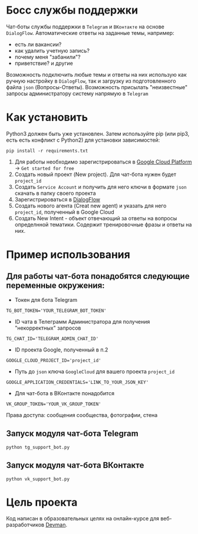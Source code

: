 # Босc службы поддержки
Чат-боты службы поддержки в `Telegram` и `ВКонтакте` на основе `DialogFlow`.
Автоматические ответы на заданные темы, например:
- есть ли вакансии?
- как удалить учетную запись?
- почему меня "забанили"?
- приветствие?
и другие

Возможность подключить любые темы и ответы на них использую как ручную настройку в `DialogFlow`, 
так и загрузку из подготовленного файла `json` (Вопросы-Ответы).
Возможность присылать "неизвестные" запросы администратору систему напрямую в `Telegram`

# Как установить

Python3 должен быть уже установлен. Затем используйте pip (или pip3, есть есть конфликт с Python2) для установки зависимостей:

```
pip install -r requirements.txt
```
1. Для работы необходимо зарегистрироваться в [Google Cloud Platform](https://cloud.google.com/) -> `Get started for free`
2. Создать новый проект (New project). Для чат-бота нужен будет `project_id`
3. Создать `Service Account` и получить для него ключи в формате `json` скачать в папку своего проекта
4. Зарегистрироваться в [DialogFlow](https://dialogflow.cloud.google.com/)
5. Создать нового агента (Creat new agent) и указать для него `project_id`, полученный в Google Cloud
6. Создать New Intent - объект отвечающий за ответы на вопросы определнной тематики. Содержит тренировочные фразы и ответы на них. 


# Пример использования

## Для работы чат-бота понадобятся следующие переменные окружения:
- Токен для бота Telegram

```
TG_BOT_TOKEN='YOUR_TELEGRAM_BOT_TOKEN'
```

- ID чата в Телеграмм Администратора для получения "некорректных" запросов

```
TG_CHAT_ID='TELEGRAM_ADMIN_CHAT_ID'
```

- ID проекта Google, полученный в п.2

```
GOOGLE_CLOUD_PROJECT_ID='project_id'
```

- Путь до `json` ключа `GoogleCloud` для вашего проекта `project_id` 

```
GOOGLE_APPLICATION_CREDENTIALS='LINK_TO_YOUR_JSON_KEY'
```

- Для чат-бота в ВКонтакте понадобится

```
VK_GROUP_TOKEN='YOUR_VK_GROUP_TOKEN'
```

Права доступа: сообщения сообщества, фотографии, стена


## Запуск модуля чат-бота Telegram

```
python tg_support_bot.py
```

## Запуск модуля чат-бота ВКонтакте

```
python vk_support_bot.py
```


# Цель проекта

Код написан в образовательных целях на онлайн-курсе для веб-разработчиков [Devman](dvmn.org).

